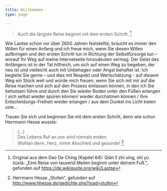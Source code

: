 ```yaml
---
title: Willkommen
type: page

---
```

> Auch die längste Reise beginnt mit dem ersten Schritt. [^1]

Wie Laotse schon vor über 2600 Jahren feststellte, braucht es immer den Willen für einen Anfang und ich freue mich, wenn Sie diesen Willen aufbringen und den ersten Schritt tun in Richtung der Selbstfürsorge tun – worauf Ihr Weg auf meine Internetseite hinzudeuten vermag. Der Geist des Anfängers ist in der Tat hilfreich, um sich auf einen Weg zu begeben, der neu ist und vielleicht auch mit Unbehagen oder Angst behaftet ist. Ich begleite Sie gerne – und dies mit Respekt und Wertschätzung - auf diesem Weg ein Stück weit und würde mich freuen, wenn Sie sich mit mir auf die Reise machen und sich auf den Prozess einlassen können, in den ich Sie behutsam führe und durch den Sie wieder Boden unter den Füßen erlangen / sich selbst wieder spüren können/ wieder durchatmen können / Ihre Entscheidungs-Freiheit wieder erlangen / aus dem Dunkel ins Licht treten usw...

Trauen Sie sich und beginnen Sie mit dem ersten Schritt, denn wie schon Herrmann Hesse wusste:

> (...) \
> Des Lebens Ruf an uns wird niemals enden. \
> Wohlan denn, Herz, nimm Abschied und gesunde! [^2]


[^1]: Original aus dem Dao De Ching (Kapitel 64): Qiān lǐ zhī xíng, shǐ yú zúxià: „Eine Reise von tausend Meilen beginnt unter deinem Fuß.", gefunden auf https://de.wikiquote.org/wiki/Laotse

[^2]: Herrmann Hesse „Stufen“, gefunden auf http://www.hhesse.de/gedichte.php?load=stufen

